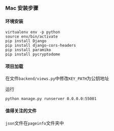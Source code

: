 ### Mac 安装步骤

#### 环境安装

```shell
virtualenv env -p python
source env/bin/activate
pip install Django
pip install django-cors-headers
pip install paramiko
pip install pycryptodome
```

#### 项目加载

在文件`backend/views.py`中修改`KEY_PATH`为公钥地址

运行

```shell
python manage.py runserver 0.0.0.0:55001
```

#### 值得关注的文件

`json`文件在`pageinfo`文件夹中